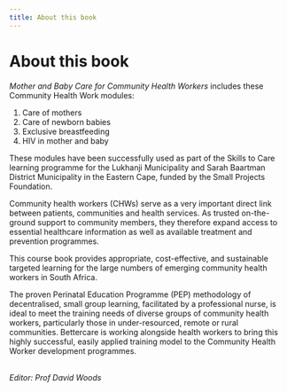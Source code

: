 ```yaml
---
title: About this book
---
```


# About this book

*Mother and Baby Care for Community Health Workers* includes these Community Health Work modules:

1.  Care of mothers
2.  Care of newborn babies
3.  Exclusive breastfeeding
4.  HIV in mother and baby

These modules have been successfully used as part of the Skills to Care learning programme for the Lukhanji Municipality and Sarah Baartman District Municipality in the Eastern Cape, funded by the Small Projects Foundation.

Community health workers (CHWs) serve as a very important direct link between patients, communities and health services. As trusted on-the-ground support to community members, they therefore expand access to essential healthcare information as well as available treatment and prevention programmes.

This course book provides appropriate, cost-effective, and sustainable targeted learning for the large numbers of emerging community health workers in South Africa.

The proven Perinatal Education Programme (PEP) methodology of decentralised, small group learning, facilitated by a professional nurse, is ideal to meet the training needs of diverse groups of community health workers, particularly those in under-resourced, remote or rural communities. Bettercare is working alongside health workers to bring this highly successful, easily applied training model to the Community Health Worker development programmes.

<br>*Editor: Prof David Woods*